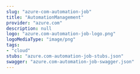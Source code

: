 ```yaml
---
slug: "azure-com-automation-job"
title: "AutomationManagement"
provider: "azure.com"
description: null
logo: "azure.com-automation-job-logo.png"
logoMediaType: "image/png"
tags:
- "cloud"
stubs: "azure.com-automation-job-stubs.json"
swagger: "azure.com-automation-job-swagger.json"
---
```

